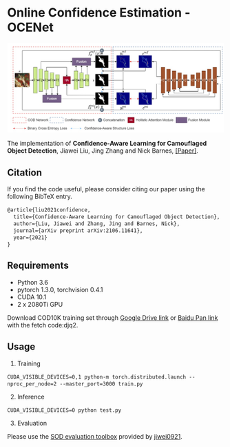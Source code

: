 # Online Confidence Estimation - OCENet
<!-- <p align="center"><img src="introduction_figure.png" alt="introduction_figure" width="90%"></p> -->
![alt_text](./Network-Overview_v2.jpg)

The implementation of **Confidence-Aware Learning for Camouflaged Object Detection**, Jiawei Liu, Jing Zhang and Nick Barnes, [[Paper]](https://arxiv.org/abs/2106.11641).

## Citation
If you find the code useful, please consider citing our paper using the following BibTeX entry.
```
@article{liu2021confidence,
  title={Confidence-Aware Learning for Camouflaged Object Detection},
  author={Liu, Jiawei and Zhang, Jing and Barnes, Nick},
  journal={arXiv preprint arXiv:2106.11641},
  year={2021}
}
```

## Requirements
- Python 3.6
- pytorch 1.3.0, torchvision 0.4.1
- CUDA 10.1
- 2 x 2080Ti GPU


Download COD10K training set through [Google Drive link](https://drive.google.com/file/d/1D9bf1KeeCJsxxri6d2qAC7z6O1X_fxpt/view?usp=sharing) or [Baidu Pan link](https://pan.baidu.com/s/1XL6OjpDF-MVnXOY6-bdaBg) with the fetch code:djq2.


## Usage
1. Training
```
CUDA_VISIBLE_DEVICES=0,1 python-m torch.distributed.launch --nproc_per_node=2 --master_port=3000 train.py
```

2. Inference
```
CUDA_VISIBLE_DEVICES=0 python test.py
```

3. Evaluation

Please use the [SOD evaluation toolbox](https://github.com/jiwei0921/Saliency-Evaluation-Toolbox.git) provided by [jiwei0921](https://github.com/jiwei0921).
